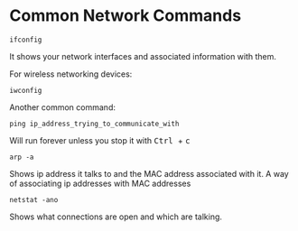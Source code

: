 # Common Network Commands

```
ifconfig
```

It shows your network interfaces and associated information with them. 

For wireless networking devices:

```
iwconfig
```

Another common command:

```
ping ip_address_trying_to_communicate_with
```

Will run forever unless you stop it with <kbd> Ctrl </kbd> + <kbd>
c </kbd>

```
arp -a
```

Shows ip address it talks to and the MAC address associated with it. A way
of associating ip addresses with MAC addresses

```
netstat -ano
```

Shows what connections are open and which are talking. 
